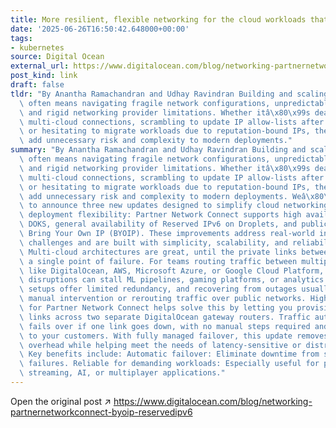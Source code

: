```yaml
---
title: More resilient, flexible networking for the cloud workloads that matter
date: '2025-06-26T16:50:42.648000+00:00'
tags:
- kubernetes
source: Digital Ocean
external_url: https://www.digitalocean.com/blog/networking-partnernetworkconnect-byoip-reservedipv6
post_kind: link
draft: false
tldr: "By Anantha Ramachandran and Udhay Ravindran Building and scaling cloud infrastructure\
  \ often means navigating fragile network configurations, unpredictable IP behavior,\
  \ and rigid networking provider limitations. Whether itâ\x80\x99s dealing with flaky\
  \ multi-cloud connections, scrambling to update IP allow-lists after a restart,\
  \ or hesitating to migrate workloads due to reputation-bound IPs, these challenges\
  \ add unnecessary risk and complexity to modern deployments."
summary: "By Anantha Ramachandran and Udhay Ravindran Building and scaling cloud infrastructure\
  \ often means navigating fragile network configurations, unpredictable IP behavior,\
  \ and rigid networking provider limitations. Whether itâ\x80\x99s dealing with flaky\
  \ multi-cloud connections, scrambling to update IP allow-lists after a restart,\
  \ or hesitating to migrate workloads due to reputation-bound IPs, these challenges\
  \ add unnecessary risk and complexity to modern deployments. Weâ\x80\x99re excited\
  \ to announce three new updates designed to simplify cloud networking and enhance\
  \ deployment flexibility: Partner Network Connect supports high availability and\
  \ DOKS, general availability of Reserved IPv6 on Droplets, and public preview of\
  \ Bring Your Own IP (BYOIP). These improvements address real-world infrastructure\
  \ challenges and are built with simplicity, scalability, and reliability in mind.\
  \ Multi-cloud architectures are great, until the private links between them become\
  \ a single point of failure. For teams routing traffic between multiple cloud providers\
  \ like DigitalOcean, AWS, Microsoft Azure, or Google Cloud Platform, even brief\
  \ disruptions can stall ML pipelines, gaming platforms, or analytics services. Traditional\
  \ setups offer limited redundancy, and recovering from outages usually involves\
  \ manual intervention or rerouting traffic over public networks. High Availability\
  \ for Partner Network Connect helps solve this by letting you provision redundant\
  \ links across two separate DigitalOcean gateway routers. Traffic automatically\
  \ fails over if one link goes down, with no manual steps required and no impact\
  \ to your customers. With fully managed failover, this update removes operational\
  \ overhead while helping meet the needs of latency-sensitive or distributed systems.\
  \ Key benefits include: Automatic failover: Eliminate downtime from single link\
  \ failures. Reliable for demanding workloads: Especially useful for platforms in\
  \ streaming, AI, or multiplayer applications."
---
```

Open the original post ↗ https://www.digitalocean.com/blog/networking-partnernetworkconnect-byoip-reservedipv6
